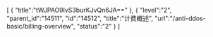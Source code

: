 [
	{
		"title":"tWJPAO9lvS3burKJvQn6JA=="
	},
	{
		"level":"2",
		"parent_id":"14511",
		"id":"14512",
		"title":"计费概述",
		"url":"/anti-ddos-basic/billing-overview",
		"status":"2"
	}
]